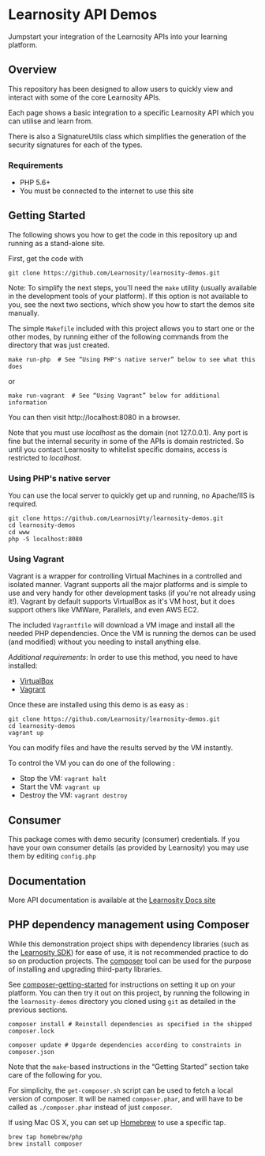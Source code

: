 # Learnosity API Demos

Jumpstart your integration of the Learnosity APIs into your learning platform.


## Overview

This repository has been designed to allow users to quickly view and interact with some of the core Learnosity APIs.

Each page shows a basic integration to a specific Learnosity API which you can utilise and learn from.

There is also a SignatureUtils class which simplifies the generation of the security signatures for each of the types.

### Requirements

* PHP 5.6+
* You must be connected to the internet to use this site

## Getting Started

The following shows you how to get the code in this repository up and running as
a stand-alone site.

First, get the code with

    git clone https://github.com/Learnosity/learnosity-demos.git

Note: To simplify the next steps, you'll need the `make` utility (usually available
in the development tools of your platform). If this option is not available to
you, see the next two sections, which show you how to start the demos site
manually.

The simple `Makefile` included with this project allows you to start one or the other
modes, by running either of the following commands from the
directory that was just created.

    make run-php  # See “Using PHP's native server” below to see what this does

or

    make run-vagrant  # See “Using Vagrant” below for additional information

You can then visit http://localhost:8080 in a browser.

Note that you must use *localhost* as the domain (not 127.0.0.1). Any port is
fine but the internal security in some of the APIs is domain restricted. So
until you contact Learnosity to whitelist specific domains, access is restricted
to *localhost*.

### Using PHP's native server

You can use the local server to quickly get up and running, no Apache/IIS is
required.

    git clone https://github.com/LearnosiVty/learnosity-demos.git
    cd learnosity-demos
    cd www
    php -S localhost:8080

### Using Vagrant

Vagrant is a wrapper for controlling Virtual Machines in a controlled and
isolated manner. Vagrant supports all the major platforms and is simple to use
and very handy for other development tasks (if you're not already using it!).
Vagrant by default supports VirtualBox as it's VM host, but it does support
others like VMWare, Parallels, and even AWS EC2.

The included `Vagrantfile` will download a VM image and install all the needed
PHP dependencies. Once the VM is running the demos can be used (and modified)
without you needing to install anything else.

*Additional requirements*: In order to use this method, you need to have installed:
* [VirtualBox](https://www.virtualbox.org/wiki/Downloads)
* [Vagrant](https://www.vagrantup.com/downloads.html)

Once these are installed using this demo is as easy as :

    git clone https://github.com/Learnosity/learnosity-demos.git
    cd learnosity-demos
    vagrant up

You can modify files and have the results served by the VM instantly.

To control the VM you can do one of the following :
* Stop the VM: `vagrant halt`
* Start the VM: `vagrant up`
* Destroy the VM: `vagrant destroy`

## Consumer


This package comes with demo security (consumer) credentials. If you have your own consumer details (as provided by Learnosity) you may use them by editing ```config.php```


## Documentation

More API documentation is available at the [Learnosity Docs site](http://docs.learnosity.com)


## PHP dependency management using Composer

While this demonstration project ships with dependency libraries (such as the
[Learnosity SDK]) for ease of use, it is not recommended practice to do so on
production projects. The [composer] tool can be used for the purpose of
installing and upgrading third-party libraries.

See [composer-getting-started] for instructions on setting it up on your
platform. You can then try it out on this project, by running the following in
the `learnosity-demos` directory you cloned using `git` as detailed in the
previous sections.

    composer install # Reinstall dependencies as specified in the shipped composer.lock

    composer update # Upgarde dependencies according to constraints in composer.json

Note that the `make`-based instructions in the “Getting Started” section take
care of the following for you.

For simplicity, the `get-composer.sh` script can be used to fetch a
local version of composer. It will be named `composer.phar`, and will have to be
called as `./composer.phar` instead of just `composer`.

If using Mac OS X, you can set up [Homebrew] to use a specific tap.

    brew tap homebrew/php
    brew install composer


[Learnosity SDK]: https://github.com/Learnosity/learnosity-sdk-php
[homebrew]: https://brew.sh/
[composer]: https://getcomposer.org
[composer-getting-started]: https://getcomposer.org/doc/00-intro.md
